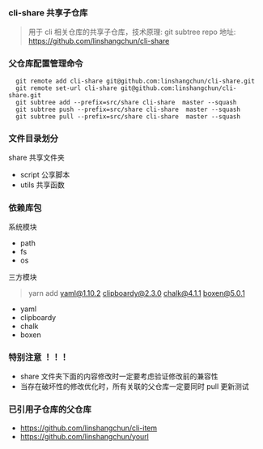 ### cli-share 共享子仓库

> 用于 cli 相关仓库的共享子仓库，技术原理: git subtree
> repo 地址: https://github.com/linshangchun/cli-share

### 父仓库配置管理命令

```
  git remote add cli-share git@github.com:linshangchun/cli-share.git
  git remote set-url cli-share git@github.com:linshangchun/cli-share.git
  git subtree add --prefix=src/share cli-share  master --squash
  git subtree push --prefix=src/share cli-share  master --squash
  git subtree pull --prefix=src/share cli-share  master --squash
```

### 文件目录划分

share 共享文件夹

- script 公享脚本
- utils 共享函数

### 依赖库包

系统模块

- path
- fs
- os

三方模块

> yarn add yaml@1.10.2 clipboardy@2.3.0 chalk@4.1.1 boxen@5.0.1

- yaml
- clipboardy
- chalk
- boxen

### 特别注意 ！！！

- share 文件夹下面的内容修改时一定要考虑验证修改前的兼容性
- 当存在破坏性的修改优化时，所有关联的父仓库一定要同时 pull 更新测试

### 已引用子仓库的父仓库

- https://github.com/linshangchun/cli-item
- https://github.com/linshangchun/yourl
